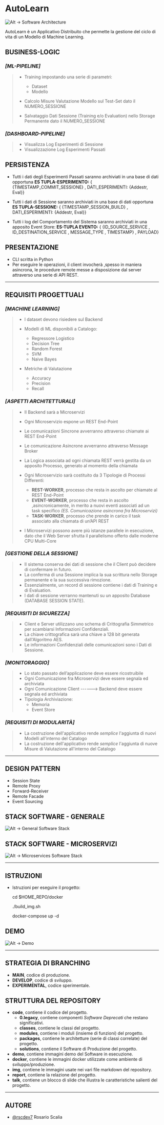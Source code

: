 # AutoLearn
![Alt -> Software Architecture](./img/arch.svg)

AutoLearn è un Applicativo Distribuito che permette la gestione del ciclo di vita di un Modello di
Machine Learning.


## BUSINESS-LOGIC

### *[ML-PIPELINE]*
>- Training impostando una serie di parametri:                                   
>    - Dataset
>    - Modello
>               
>
>- Calcolo Misure Valutazione Modello sul Test-Set dato il NUMERO_SESSIONE       
>            
>
>- Salvataggio Dati Sessione (Training e/o Evaluation) nello Storage Permanente dato il NUMERO_SESSIONE 

### *[DASHBOARD-PIPELINE]*
>- Visualizza Log Esperimenti di Sessione 
>- Visualizzazione Log Esperimenti Passati 


## PERSISTENZA
- Tutti i dati degli Esperimenti Passati saranno archiviati in una base di dati opportuna
        **ES TUPLA-ESPERIMENTO:** { {TIMESTAMP_COMMIT_SESSIONE} , DATI_ESPERIMENTI: {Addestr, Eval}}

- Tutti i dati di Sessione saranno archiviati in una base di dati opportuna
        **ES TUPLA-SESSIONE:**  { {TIMESTAMP_SESSION_BUILD} , DATI_ESPERIMENTI: {Addestr, Eval}}

- Tutti i log del Comportamento del Sistema saranno archiviati in una apposito Event Store:
        **ES-TUPLA EVENTO:**  { {ID_SOURCE_SERVICE , ID_DESTINATION_SERVICE , MESSAGE_TYPE , TIMESTAMP} , PAYLOAD}

    
## PRESENTAZIONE
- CLI scritta in Python
- Per eseguire le operazioni, il client invocherà ,spesso in maniera asincrona, le procedure remote messe a disposizione dal server attraverso una serie di API REST.


------------------------------------------------------------------------------------------
## REQUISITI PROGETTUALI


### *[MACHINE LEARNING]*
>- I dataset devono risiedere sul Backend
>- Modelli di ML disponibili a Catalogo:
>    - Regressore Logistico
>    - Decision Tree
>    - Random Forest
>    - SVM
>    - Naive Bayes
>
>- Metriche di Valutazione
>    - Accuracy
>    - Precision
>    - Recall


### *[ASPETTI ARCHITETTURALI]*
>- Il Backend sarà a Microservizi
>- Ogni Microservizio espone un REST End-Point
>- Le comunicazioni Sincrone avverranno attraverso chiamate ai REST End-Point
>- Le comunicazione Asincrone avverranno attraverso Message Broker
>- La Logica associata ad ogni chiamata REST verrà gestita da un apposito Processo, generato al momento della chiamata
>
>- Ogni Microservizio sarà costituito da 3 Tipologie di Processi Differenti:
>    - **REST-WORKER**, processo che resta in ascolto per chiamate al REST End-Point
>    - **EVENT-WORKER**, processo che resta in ascolto ,asincronicamente, in merito a nuovi eventi associati ad un task specifico
>    *(ES. Comunicazione asincrona fra Microservizi)*
>    - **TASK-WORKER**, processo che prende in carico il task associato alla chiamata di un’API REST
>
>- I Microservizi possono avere più istanze parallele in esecuzione, dato che il Web Server sfrutta il parallelismo
offerto dalle moderne CPU Multi-Core


### *[GESTIONE DELLA SESSIONE]*
>- Il sistema conserva dei dati di sessione che il Client può decidere di confermare in futuro.
>- La conferma di una Sessione implica la sua scrittura nello Storage permanente e la sua
successiva rimozione.
>- Essenzialmente, un record di sessione contiene i dati di Training e di Evaluation.
>- I dati di sessione verranno mantenuti su un apposito Database (DATABASE SESSION STATE).


### *[REQUISITI DI SICUREZZA]*
>- Client e Server utilizzano uno schema di Crittografia Simmetrico per scambiarsi Informazioni Confidenziali.
>- La chiave crittografica sarà una chiave a 128 bit generata dall'Algoritmo AES.
>- Le informazioni Confidenziali delle comunicazioni sono i Dati di Sessione.


### *[MONITORAGGIO]*
>- Lo stato passato dell’applicazione deve essere ricostruibile
>- Ogni Comunicazione fra Microservizi deve essere segnala ed archiviata
>- Ogni Comunicazione Client ------> Backend deve essere segnala ed archiviata
>- Tipologia Archiviazione:
>    - Memoria
>    - Event Store


### *[REQUISITI DI MODULARITÀ]*
>- La costruzione dell'applicativo rende *semplice* l'aggiunta di nuovi Modelli all'interno del Catalogo
>- La costruzione dell'applicativo rende *semplice* l'aggiunta di nuove Misure di Valutazione all'interno del Catalogo
    

------------------------------------------------------------------------------------------
## DESIGN PATTERN
- Session State                                     
- Remote Proxy                                     
- Forward-Receiver                               
- Remote Facade                                     
- Event Sourcing                                    


## STACK SOFTWARE - GENERALE
![Alt -> General Software Stack](./img/general_sw.svg)

## STACK SOFTWARE - MICROSERVIZI
![Alt -> Microservices Software Stack](./img/micro_sw.svg)

------------------------------------------------------------------------------------------
## ISTRUZIONI
- Istruzioni per eseguire il progetto:

    cd $HOME_REPO/docker
    
    ./build_img.sh
    
    docker-compose up -d

    
## DEMO
![Alt -> Demo](./demo/img_1.jpg)

------------------------------------------------------------------------------------------
## STRATEGIA DI BRANCHING
- **MAIN**, codice di produzione.
- **DEVELOP**, codice di sviluppo.
- **EXPERIMENTAL**, codice sperimentale.

## STRUTTURA DEL REPOSITORY
- **code**, contiene il codice del progetto.
    - **0.legacy**, contiene componenti *Software Deprecati* che restano significativi.
    - **classes**, contiene le classi del progetto.
    - **modules**, contiene i moduli (insieme di funzioni) del progetto.
    - **packages**, contiene le architetture (serie di classi correlate) del progetto.
    - **solutions**, contiene il Software di Produzione del progetto.
- **demo**, contiene immagini demo del Software in esecuzione.
- **docker**, contiene le immagini docker utilizzate come ambiente di sviluppo/produzione.
- **img**, contiene le immagini usate nei vari file markdown del repository.
- **report**, contiene la relazione del progetto.
- **talk**, contiene un blocco di slide che illustra le caratteristiche salienti del progetto.

------------------------------------------------------------------------------------------
## AUTORE
- [@rscdev7](https://*.com/*) Rosario Scalia

